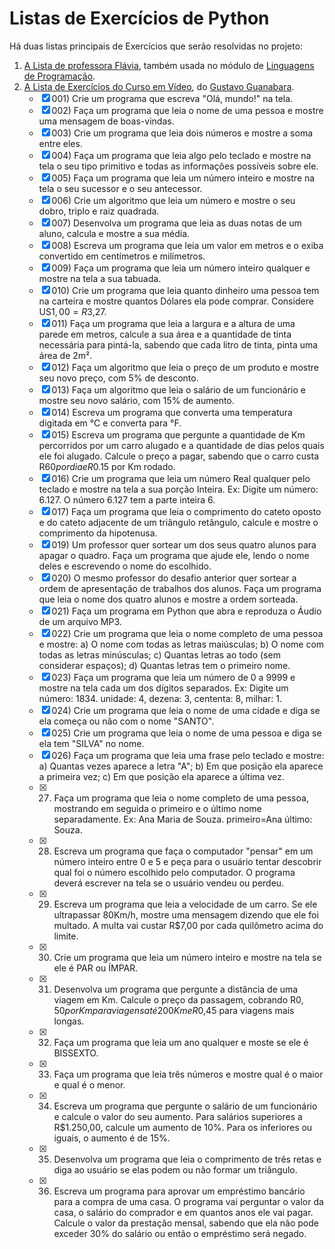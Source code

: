 # Listas de Exercícios de Python

Há duas listas principais de Exercícios que serão resolvidas no projeto:

1. [A Lista de professora Flávia](https://fit.faccat.br/~fpereira/apostilas/exerc_resp_alg_mar2007.pdf), também usada no módulo de [Linguagens de Programação](/01-LogicaDeProgramacao/Exercicios/).
2. [A Lista de Exercícios do Curso em Vídeo](https://www.youtube.com/playlist?list=PLHz_AreHm4dm6wYOIW20Nyg12TAjmMGT-), do [Gustavo Guanabara](https://www.youtube.com/user/cursosemvideo).
   - [x] 001\) Crie um programa que escreva "Olá, mundo!" na tela.
   - [x] 002\) Faça um programa que leia o nome de uma pessoa e mostre uma mensagem de boas-vindas.
   - [x] 003\) Crie um programa que leia dois números e mostre a soma entre eles.
   - [x] 004\) Faça um programa que leia algo pelo teclado e mostre na tela o seu tipo primitivo e todas as informações possíveis sobre ele.
   - [x] 005\) Faça um programa que leia um número inteiro e mostre na tela o seu sucessor e o seu antecessor.
   - [x] 006\) Crie um algoritmo que leia um número e mostre o seu dobro, triplo e raiz quadrada.
   - [x] 007\) Desenvolva um programa que leia as duas notas de um aluno, calcula e mostre a sua média.
   - [x] 008\) Escreva um programa que leia um valor em metros e o exiba convertido em centímetros e milímetros.
   - [x] 009\) Faça um programa que leia um número inteiro qualquer e mostre na tela a sua tabuada.
   - [x] 010\) Crie um programa que leia quanto dinheiro uma pessoa tem na carteira e mostre quantos Dólares ela pode comprar. Considere US$1,00=R$3,27.
   - [x] 011\) Faça um programa que leia a largura e a altura de uma parede em metros, calcule a sua área e a quantidade de tinta necessária para pintá-la, sabendo que cada litro de tinta, pinta uma área de 2m².
   - [x] 012\) Faça um algoritmo que leia o preço de um produto e mostre seu novo preço, com 5% de desconto.
   - [x] 013\) Faça um algoritmo que leia o salário de um funcionário e mostre seu novo salário, com 15% de aumento.
   - [x] 014\) Escreva um programa que converta uma temperatura digitada em °C e converta para °F.
   - [x] 015\) Escreva um programa que pergunte a quantidade de Km percorridos por um carro alugado e a quantidade de dias pelos quais ele foi alugado. Calcule o preço a pagar, sabendo que o carro custa R$60 por dia e R$0.15 por Km rodado.
   - [x] 016\) Crie um programa que leia um número Real qualquer pelo teclado e mostre na tela a sua porção Inteira. Ex: Digite um número: 6.127. O número 6.127 tem a parte inteira 6.
   - [x] 017\) Faça um programa que leia o comprimento do cateto oposto e do cateto adjacente de um triângulo retângulo, calcule e mostre o comprimento da hipotenusa.
   - [x] 019\) Um professor quer sortear um dos seus quatro alunos para apagar o quadro. Faça um programa que ajude ele, lendo o nome deles e escrevendo o nome do escolhido.
   - [x] 020\) O mesmo professor do desafio anterior quer sortear a ordem de apresentação de trabalhos dos alunos. Faça um programa que leia o nome dos quatro alunos e mostre a ordem sorteada.
   - [x] 021\) Faça um programa em Python que abra e reproduza o Áudio de um arquivo MP3.
   - [x] 022\) Crie um programa que leia o nome completo de uma pessoa e mostre: a) O nome com todas as letras maiúsculas; b) O nome com todas as letras minúsculas; c) Quantas letras ao todo (sem considerar espaços); d) Quantas letras tem o primeiro nome.
   - [x] 023\) Faça um programa que leia um número de 0 a 9999 e mostre na tela cada um dos dígitos separados. Ex: Digite um número: 1834. unidade: 4, dezena: 3, cententa: 8, milhar: 1.
   - [x] 024\) Crie um programa que leia o nome de uma cidade e diga se ela começa ou não com o nome "SANTO".
   - [x] 025\) Crie um programa que leia o nome de uma pessoa e diga se ela tem "SILVA" no nome.
   - [x] 026\) Faça um programa que leia uma frase pelo teclado e mostre: a) Quantas vezes aparece a letra "A"; b) Em que posição ela aparece a primeira vez; c) Em que posição ela aparece a última vez.
   - [x] 027) Faça um programa que leia o nome completo de uma pessoa, mostrando em seguida o primeiro e o último nome separadamente. Ex: Ana Maria de Souza. primeiro=Ana último: Souza.
   - [x] 028) Escreva um programa que faça o computador "pensar" em um número inteiro entre 0 e 5 e peça para o usuário tentar descobrir qual foi o número escolhido pelo computador. O programa deverá escrever na tela se o usuário vendeu ou perdeu.
   - [x] 029) Escreva um programa que leia a velocidade de um carro. Se ele ultrapassar 80Km/h, mostre uma mensagem dizendo que ele foi multado. A multa vai custar R$7,00 por cada quilômetro acima do limite.
   - [x] 030) Crie um programa que leia um número inteiro e mostre na tela se ele é PAR ou ÍMPAR.
   - [x] 031) Desenvolva um programa que pergunte a distância de uma viagem em Km. Calcule o preço da passagem, cobrando R$0,50 por Km para viagens até 200Km e R$0,45 para viagens mais longas.
   - [x] 032) Faça um programa que leia um ano qualquer e moste se ele é BISSEXTO.
   - [x] 033) Faça um programa que leia três números e mostre qual é o maior e qual é o menor.
   - [x] 034) Escreva um programa que pergunte o salário de um funcionário e calcule o valor do seu aumento. Para salários superiores a R$1.250,00, calcule um aumento de 10%. Para os inferiores ou iguais, o aumento é de 15%.
   - [x] 035) Desenvolva um programa que leia o comprimento de três retas e diga ao usuário se elas podem ou não formar um triângulo.
   - [x] 036) Escreva um programa para aprovar um empréstimo bancário para a compra de uma casa. O programa vai perguntar o valor da casa, o salário do comprador e em quantos anos ele vai pagar. Calcule o valor da prestação mensal, sabendo que ela não pode exceder 30% do salário ou então o empréstimo será negado.
